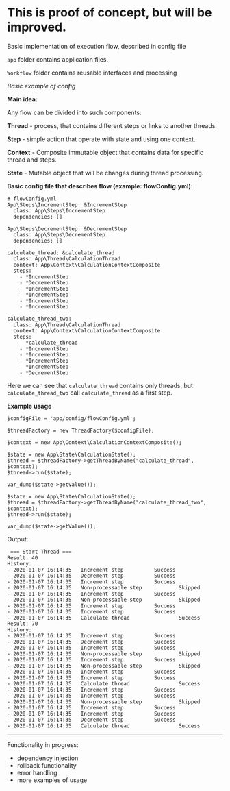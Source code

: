 # This is proof of concept, but will be improved.
Basic implementation of execution flow, described in config file

`app` folder contains application files.

`Workflow` folder contains reusable interfaces and processing


*Basic example of config*

**Main idea:** 

Any flow can be divided into such components:

**Thread** - process, that contains different steps or links to another threads.

**Step** - simple action that operate with state and using one context.

**Context** - Composite immutable object that contains data for specific thread and steps.

**State** - Mutable object that will be changes during thread processing.

**Basic config file that describes flow (example: flowConfig.yml):** 
    
    # flowConfig.yml
    App\Steps\IncrementStep: &IncrementStep
      class: App\Steps\IncrementStep
      dependencies: []
    
    App\Steps\DecrementStep: &DecrementStep
      class: App\Steps\DecrementStep
      dependencies: []
    
    calculate_thread: &calculate_thread
      class: App\Thread\CalculationThread
      context: App\Context\CalculationContextComposite
      steps:
        - *IncrementStep
        - *DecrementStep
        - *IncrementStep
        - *IncrementStep
        - *IncrementStep
        - *IncrementStep
    
    calculate_thread_two:
      class: App\Thread\CalculationThread
      context: App\Context\CalculationContextComposite
      steps:
        - *calculate_thread
        - *IncrementStep
        - *IncrementStep
        - *IncrementStep
        - *IncrementStep
        - *DecrementStep


Here we can see that `calculate_thread` contains only threads, but `calculate_thread_two` call `calculate_thread` as a first step.


**Example usage**

    $configFile = 'app/config/flowConfig.yml';
    
    $threadFactory = new ThreadFactory($configFile);
    
    $context = new App\Context\CalculationContextComposite();
    
    $state = new App\State\CalculationState();
    $thread = $threadFactory->getThreadByName("calculate_thread", $context);
    $thread->run($state);
    
    var_dump($state->getValue());
    
    $state = new App\State\CalculationState();
    $thread = $threadFactory->getThreadByName("calculate_thread_two", $context);
    $thread->run($state);
    
    var_dump($state->getValue());

Output: 

     === Start Thread === 
    Result: 40
    History: 
    - 2020-01-07 16:14:35   Increment step          Success
    - 2020-01-07 16:14:35   Decrement step          Success
    - 2020-01-07 16:14:35   Increment step          Success
    - 2020-01-07 16:14:35   Non-processable step            Skipped
    - 2020-01-07 16:14:35   Increment step          Success
    - 2020-01-07 16:14:35   Non-processable step            Skipped
    - 2020-01-07 16:14:35   Increment step          Success
    - 2020-01-07 16:14:35   Increment step          Success
    - 2020-01-07 16:14:35   Calculate thread                Success
    Result: 70
    History: 
    - 2020-01-07 16:14:35   Increment step          Success
    - 2020-01-07 16:14:35   Decrement step          Success
    - 2020-01-07 16:14:35   Increment step          Success
    - 2020-01-07 16:14:35   Non-processable step            Skipped
    - 2020-01-07 16:14:35   Increment step          Success
    - 2020-01-07 16:14:35   Non-processable step            Skipped
    - 2020-01-07 16:14:35   Increment step          Success
    - 2020-01-07 16:14:35   Increment step          Success
    - 2020-01-07 16:14:35   Calculate thread                Success
    - 2020-01-07 16:14:35   Increment step          Success
    - 2020-01-07 16:14:35   Increment step          Success
    - 2020-01-07 16:14:35   Non-processable step            Skipped
    - 2020-01-07 16:14:35   Increment step          Success
    - 2020-01-07 16:14:35   Increment step          Success
    - 2020-01-07 16:14:35   Decrement step          Success
    - 2020-01-07 16:14:35   Calculate thread                Success



---
Functionality in progress:
- dependency injection
- rollback functionality
- error handling
- more examples of usage
